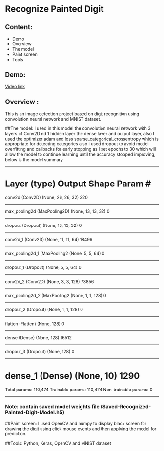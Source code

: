# Recognize Painted Digit

## Content:

* Demo
* Overview
* The model
* Paint screen
* Tools

## Demo:
   [Video link](https://youtu.be/nWiEWk9BGg4)

## Overview : 
This is an image detection project based on digit recognition using convolution neural network and MNIST dataset.

##The model: 
I used in this model the convolution neural network with 3 layers of Conv2D nd 1 hidden layer the dense layer and  output layer, also I used the optimizer adam and loss sparse_categorical_crossentropy which is appropriate for detecting categories also I used dropout to avoid model overfitting and callbacks for early stopping as I set epochs to 30 which will allow the model to continue learning until the accuracy stopped improving, below is the model summary

_________________________________________________
Layer (type)                 Output Shape              Param #   
=================================================
conv2d (Conv2D)              (None, 26, 26, 32)        320       
_________________________________________________________________
max_pooling2d (MaxPooling2D) (None, 13, 13, 32)        0         
_________________________________________________________________
dropout (Dropout)            (None, 13, 13, 32)        0         
_________________________________________________________________
conv2d_1 (Conv2D)            (None, 11, 11, 64)        18496     
_________________________________________________________________
max_pooling2d_1 (MaxPooling2 (None, 5, 5, 64)          0         
_________________________________________________________________
dropout_1 (Dropout)          (None, 5, 5, 64)          0         
_________________________________________________________________
conv2d_2 (Conv2D)            (None, 3, 3, 128)         73856     
_________________________________________________________________
max_pooling2d_2 (MaxPooling2 (None, 1, 1, 128)         0         
_________________________________________________________________
dropout_2 (Dropout)          (None, 1, 1, 128)         0         
_________________________________________________________________
flatten (Flatten)            (None, 128)               0         
_________________________________________________________________
dense (Dense)                (None, 128)               16512     
_________________________________________________________________
dropout_3 (Dropout)          (None, 128)               0         
_________________________________________________________________
dense_1 (Dense)              (None, 10)                1290      
=================================================================
Total params: 110,474
Trainable params: 110,474
Non-trainable params: 0
________________________________________________________________

### Note: contain saved model weights file (Saved-Recognized-Painted-Digit-Model.h5)

##Paint screen:
I used OpenCV and numpy to display black screen for drawing the digit using click mouse events and then applying the model for prediction.

##Tools: 
Python, Keras, OpenCV and MNIST dataset
